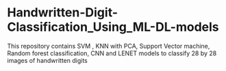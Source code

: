 # Handwritten-Digit-Classification_Using_ML-DL-models
This repository contains SVM , KNN with PCA, Support Vector machine, Random forest classification, CNN and LENET models to classify 28 by 28 images of handwritten digits
